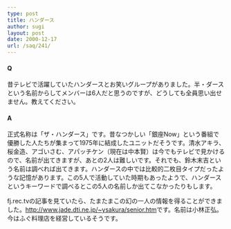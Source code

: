 ```yaml
---
type: post
title: ハンダース
author: sugi
layout: post
date: 2000-12-17
url: /saq/241/
---
```

#### Q 

昔テレビで活躍していたハンダースとお笑いグループがありました。半・ダースという名前からしてメンバーは6人だと思うのですが、どうしても全員思い出せません。教えてください。

#### A 

正式名称は「ザ・ハンダース」です。昔なつかしい「銀座Now」という番組で優勝した人たちが集まって1975年に結成したユニットだそうです。清水アキラ、桜金造、アゴいさむ、アパッチケン（現在は中本賢）は今でもテレビで見かけるので、名前が出てきますが、あとの2人は難しいです。それでも、鈴木末吉という名前は調べれば出てきます。ハンダースの中では比較的二枚目タイプだったような記憶があります。この5人で活動していた時期もあったようで、ハンダースというキーワードで調べるとこの5人の名前しか出てこなかったりもします。

fj.rec.tvの記事を見ていたら、たまたまこの幻の一人の情報を得ることができました。<a href="http://www.jade.dti.ne.jp/~ysakura/senior.htm" onclick="_gaq.push(['_trackEvent', 'outbound-article', 'http://www.jade.dti.ne.jp/~ysakura/senior.htm', 'http://www.jade.dti.ne.jp/~ysakura/senior.htm']);" >http://www.jade.dti.ne.jp/~ysakura/senior.htm</a>です。名前は小林正弘。今はふぐ料理店を経営しているそうです。